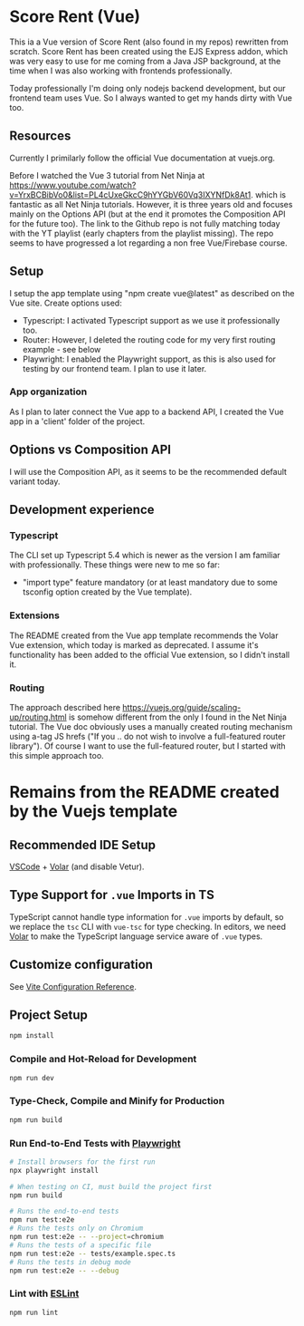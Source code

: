 # Score Rent (Vue)

This ia a Vue version of Score Rent (also found in my repos) rewritten from scratch.
Score Rent has been created using the EJS Express addon, which was very easy to use for me coming from a Java JSP background, at the time when I was also working with frontends professionally.

Today professionally I'm doing only nodejs backend development, but our frontend team uses Vue. So I always wanted to get my hands dirty with Vue too.

## Resources

Currently I primilarly follow the official Vue documentation at vuejs.org.

Before I watched the Vue 3 tutorial from Net Ninja at https://www.youtube.com/watch?v=YrxBCBibVo0&list=PL4cUxeGkcC9hYYGbV60Vq3IXYNfDk8At1. which is fantastic as all Net Ninja tutorials. However, it is three years old and focuses mainly on the Options API (but at the end it promotes the Composition API for the future too). The link to the Github repo is not fully matching today with the YT playlist (early chapters from the playlist missing). The repo seems to have progressed a lot regarding a non free Vue/Firebase course.

## Setup

I setup the app template using "npm create vue@latest" as described on the Vue site. Create options used:

- Typescript: I activated Typescript support as we use it professionally too.
- Router: However, I deleted the routing code for my very first routing example - see below
- Playwright: I enabled the Playwright support, as this is also used for testing by our frontend team. I plan to use it later.

### App organization

As I plan to later connect the Vue app to a backend API, I created the Vue app in a 'client' folder of the project.

## Options vs Composition API

I will use the Composition API, as it seems to be the recommended default variant today.

## Development experience

### Typescript

The CLI set up Typescript 5.4 which is newer as the version I am familiar with professionally. These things were new to me so far:

- "import type" feature mandatory (or at least mandatory due to some tsconfig option created by the Vue template).

### Extensions

The README created from the Vue app template recommends the Volar Vue extension, which today is marked as deprecated. I assume it's functionality has been added to the official Vue extension, so I didn't install it.

### Routing

The approach described here https://vuejs.org/guide/scaling-up/routing.html is somehow different from the only I found in the Net Ninja tutorial. The Vue doc obviously uses a manually created routing mechanism using a-tag JS hrefs ("If you .. do not wish to involve a full-featured router library"). Of course I want to use the full-featured router, but I started with this simple approach too.

# Remains from the README created by the Vuejs template

## Recommended IDE Setup

[VSCode](https://code.visualstudio.com/) + [Volar](https://marketplace.visualstudio.com/items?itemName=Vue.volar) (and disable Vetur).

## Type Support for `.vue` Imports in TS

TypeScript cannot handle type information for `.vue` imports by default, so we replace the `tsc` CLI with `vue-tsc` for type checking. In editors, we need [Volar](https://marketplace.visualstudio.com/items?itemName=Vue.volar) to make the TypeScript language service aware of `.vue` types.

## Customize configuration

See [Vite Configuration Reference](https://vitejs.dev/config/).

## Project Setup

```sh
npm install
```

### Compile and Hot-Reload for Development

```sh
npm run dev
```

### Type-Check, Compile and Minify for Production

```sh
npm run build
```

### Run End-to-End Tests with [Playwright](https://playwright.dev)

```sh
# Install browsers for the first run
npx playwright install

# When testing on CI, must build the project first
npm run build

# Runs the end-to-end tests
npm run test:e2e
# Runs the tests only on Chromium
npm run test:e2e -- --project=chromium
# Runs the tests of a specific file
npm run test:e2e -- tests/example.spec.ts
# Runs the tests in debug mode
npm run test:e2e -- --debug
```

### Lint with [ESLint](https://eslint.org/)

```sh
npm run lint
```

